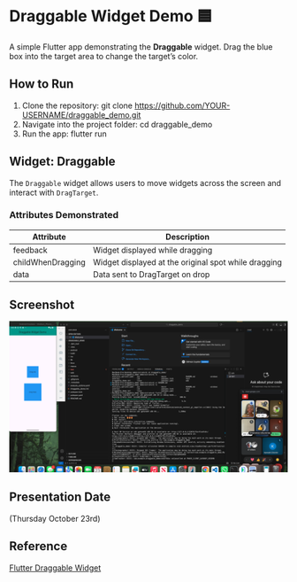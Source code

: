 # Draggable Widget Demo 🟦

A simple Flutter app demonstrating the **Draggable** widget. Drag the blue box into the target area to change the target’s color.

## How to Run
1. Clone the repository:
   git clone https://github.com/YOUR-USERNAME/draggable_demo.git
2. Navigate into the project folder:
   cd draggable_demo
3. Run the app:
   flutter run

## Widget: Draggable
The `Draggable` widget allows users to move widgets across the screen and interact with `DragTarget`.

### Attributes Demonstrated
| Attribute | Description |
|-----------|-------------|
| feedback | Widget displayed while dragging |
| childWhenDragging | Widget displayed at the original spot while dragging |
| data | Data sent to DragTarget on drop |

## Screenshot
![Screenshot](screenshot.png)

## Presentation Date
(Thursday October 23rd)

## Reference
[Flutter Draggable Widget](https://api.flutter.dev/flutter/widgets/Draggable-class.html)

